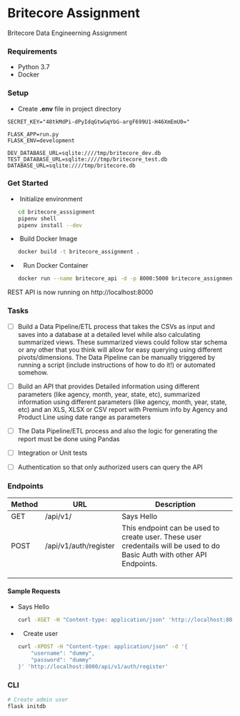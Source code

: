 # Britecore Assignment

Britecore Data Engineerning Assignment

### Requirements

- Python 3.7
- Docker

### Setup

- Create **.env** file in project directory

```
SECRET_KEY="48tkMdPi-dPyIdqGtwGqYbG-argF699U1-H46XmEmU0="

FLASK_APP=run.py
FLASK_ENV=development

DEV_DATABASE_URL=sqlite:////tmp/britecore_dev.db
TEST_DATABASE_URL=sqlite:////tmp/britecore_test.db
DATABASE_URL=sqlite:////tmp/britecore.db
```

### Get Started

-  Initialize environment
  
  ```bash
  cd britecore_asssignment
  pipenv shell
  pipenv install --dev
  ```

-  Build Docker Image
  
  ```bash
  docker build -t britecore_assignment .
  ```

-    Run Docker Container
  
  ```bash
  docker run --name britecore_api -d -p 8000:5000 britecore_assignment:latest
  ```

REST API is now running on http://localhost:8000

### Tasks

- [ ] Build a Data Pipeline/ETL process that takes the CSVs as input and saves into a database at a detailed level while also calculating summarized views. These summarized views could follow star schema or any other that you think will allow for easy querying using different pivots/dimensions. The Data Pipeline can be manually triggered by running a script (include instructions of how to do it!) or automated somehow.

- [ ] Build an API that provides Detailed information using different parameters (like agency, month, year, state, etc), summarized information using different parameters (like agency, month, year, state, etc) and an XLS, XLSX or CSV report with Premium info by Agency and Product Line using date range as parameters

- [ ] The Data Pipeline/ETL process and also the logic for generating the report must be done using Pandas

- [ ] Integration or Unit tests

- [ ] Authentication so that only authorized users can query the API

### Endpoints

| Method | URL                   | Description                                                                                                              |
| ------ | --------------------- | ------------------------------------------------------------------------------------------------------------------------ |
| GET    | /api/v1/              | Says Hello                                                                                                               |
| POST   | /api/v1/auth/register | This endpoint can be used to create user. These user credentails will be used to do Basic Auth with other API Endpoints. |
|        |                       |                                                                                                                          |
|        |                       |                                                                                                                          |
|        |                       |                                                                                                                          |

#### Sample Requests

- Says Hello
  
  ```bash
  curl -XGET -H "Content-type: application/json" 'http://localhost:8000/api/v1/'
  ```

-    Create user
  
  ```bash
  curl -XPOST -H "Content-type: application/json" -d '{
      "username": "dummy",
      "password": "dummy"
  }' 'http://localhost:8000/api/v1/auth/register'
  ```

### CLI

```bash
# Create admin user
flask initdb
```


